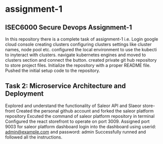 # assignment-1
## ISEC6000 Secure Devops Assignment-1
In this repository there is a complete task of assignment-1 i.e. 
Login google cloud console
creating clusters
configuring clusters settings like cluster names, node pool etc.
configured the local environment to use the kubecti to inyteract with clusters.
navigate kubernetes engines and moved to clusters section and connect the button.
created private git hub repository to store project files. 
Initialize the repository with a proper README file.
Pushed the initial setup code to the repository.

## Task 2: Microservice Architecture and Deployment

Explored and understand the functionality of Saleor API and Slaeor store-front
Created the personal github account and forked the saleor platform repository
Excuted the command of saleor platform repository in terminal
Configured the react storefront to operate on port 3009. 
Assigned port 9003 for saleor platform dashboard
login into the dashboard using userid: admin@example.com and password: admin
Successfully runned and followed all the instructions.

